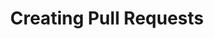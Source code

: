 ---
layout: module
leadingpath: ../
title: Creating Pull Requests
pre-requisites: CONT-03_Creating-files-platform
learning-objective: Creating a pull request.
screens:
  - image-slide:
      title: Understanding Pull Requests
      image: pull-request-icon.jpg
      presenter-script:
        - Pull Requests are used to propose changes to the project files. A pull request introduces an action that addresses an Issue. A Pull Request is considered a "work in progress" until it is merged into the project. Now that you have created a file, you will open a pull request to discuss the file with your team mates.
  - video-slide:
      title: Creating a Pull Request on GitHub
      video: https://www.youtube.com/watch?v=r5C6yXNaSGo
      video-script:
        - do: Show `Your recently pushed branches:` banner
          say: "GitHub knows that you have added changes to your branch and helpfully recommends that you start a pull request."
        - do: "Click `Compare & Pull Request`"
          say: "Go ahead and click the big green button to start your pull request."
        - do: "Show `base:` and `compare:` drop downs"
          say: "Notice that we can use the drop down here to compare any two branches. We will leave the defaults selected."
        - do: "Show default pull request message"
          say: "GitHub pre-populates the commit message as the pull request title. You can change this to help your collaborators better understand the intent of the change."
        - do: "Leave a comment"
          say: "Here you can leave a comment to describe the changes you made and why. As a best practice, you should reference the original issue or issues using the # notation."
        - do: "Click `Create pull request`"
          say: "When you are finished, choose the option to create a pull request."
        - do: "Show the `Conversation` view"
          say: "Similar to the discussion thread on an Issue, a Pull Request creates a discussion about the changes being made to the repository. This discussion is found in the Conversation tab."
        - do: "Show the `Commits` view"
          say: "The commits view contains information about who has made changes to the files. Each commit is an updated view of the repository, allowing us to see how changes have happened from commit to commit."
        - do: "Show the `Files changed` view"
          say: "The Files changed view allows you to see the change that is being proposed. We call this the `diff`. Notice that some of the text is highlighted in red. This is what has been removed. The green text is what has been added."
        - do: "Enter a `line comment` in the Files changed view"
          say: "If you notice something that needs to be changed, you can click on the line number in this view to create a line comment. Line level comments are a great way to give additional context on recommended changes."
        - do: "Return to the `Conversation` view"
          say: "Notice that the line comment was added to the main conversation."
        - do: "Add a comment to the discussion"
          say: "If your comment is more general in nature, you can also add a comment to the Pull Request using the same method we learned for Issues."
        - do: "Add a `:+1:` emoji"
          say: "Most project teams require someone to sign off on the change before it is merged. We like to use emoji to show our approval. In the previous lab you created a file, next you will create a pull request for your file."
      production-notes:
  - lab:
      title: Creating a Pull Request
      id: CONT-035-lab-01
      presenter-script:
        - Now that you have added a new file, let's create a pull request.
      steps:
        - description: "Create a Pull Request, @mentioning the instructor. Assign the Pull Request to yourself."
          id: CONT-035-create-pull-request
          verifications:
            - verification-type: pull-request
              id: CONT-035-create-pull-request-verification
              success-message: "Great job - you created a Pull Request"
              failure-message: "It looks like you haven't created a Pull Request. Want to try again?"
        - description: "Add a line comment to someone else's pull request in the class repository."
          id: CONT-035-comment
          verifications:
            - verification-type: pull-request-review-comment
              id: CONT-035-comment-verification
              success-message: "Great job - you commented on a pull request"
              failure-message: "It looks like you haven't commented on a pull request. Want to try again?"
additional-labs:
additional-questions:
resources:
  - title: Using Pull Requests
    url: https://help.github.com/articles/using-pull-requests/

---